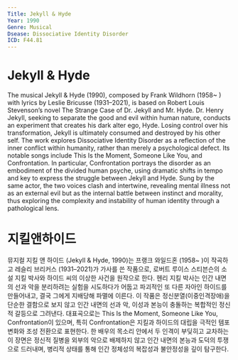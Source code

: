 ```yaml
---
Title: Jekyll & Hyde
Year: 1990
Genre: Musical
Dsease: Dissociative Identity Disorder
ICD: F44.81
---
```


# Jekyll & Hyde

The musical Jekyll & Hyde (1990), composed by Frank Wildhorn (1958~ ) with lyrics by Leslie Bricusse (1931–2021), is based on Robert Louis Stevenson’s novel The Strange Case of Dr. Jekyll and Mr. Hyde. Dr. Henry Jekyll, seeking to separate the good and evil within human nature, conducts an experiment that creates his dark alter ego, Hyde. Losing control over his transformation, Jekyll is ultimately consumed and destroyed by his other self. The work explores Dissociative Identity Disorder as a reflection of the inner conflict within humanity, rather than merely a psychological defect. Its notable songs include This Is the Moment, Someone Like You, and Confrontation. In particular, Confrontation portrays the disorder as an embodiment of the divided human psyche, using dramatic shifts in tempo and key to express the struggle between Jekyll and Hyde. Sung by the same actor, the two voices clash and intertwine, revealing mental illness not as an external evil but as the internal battle between instinct and morality, thus exploring the complexity and instability of human identity through a pathological lens.

# 지킬앤하이드

뮤지컬 지킬 앤 하이드 (Jekyll & Hyde, 1990)는 프랭크 와일드혼 (1958~ )이 작곡하고 레슬리 브리커스 (1931–2021)가 가사를 쓴 작품으로, 로버트 루이스 스티븐슨의 소설 지킬 박사와 하이드 씨의 이상한 사건을 원작으로 한다. 헨리 지킬 박사는 인간 내면의 선과 악을 분리하려는 실험을 시도하다가 어둡고 파괴적인 또 다른 자아인 하이드를 만들어내고, 결국 그에게 지배당해 파멸에 이른다. 이 작품은 정신분열(이중인격장애)을 단순한 결함으로 보지 않고 인간 내면의 선과 악, 이성과 본능이 충돌하는 복합적인 정신적 갈등으로 그려낸다. 대표곡으로는 This Is the Moment, Someone Like You, Confrontation이 있으며, 특히 Confrontation은 지킬과 하이드의 대립을 극적인 템포 변화와 조성 전환으로 표현한다. 한 배우의 목소리 안에서 두 인격이 부딪히고 교차하는 이 장면은 정신적 질병을 외부의 악으로 배제하지 않고 인간 내면의 본능과 도덕의 투쟁으로 드러내며, 병리적 상태를 통해 인간 정체성의 복잡성과 불안정성을 깊이 탐구한다.
